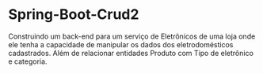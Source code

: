 # Spring-Boot-Crud2
Construindo um back-end para um serviço de Eletrônicos de uma loja onde ele tenha a capacidade de manipular os dados dos eletrodomésticos cadastrados. Além de relacionar entidades Produto com Tipo de eletrônico e categoria.
